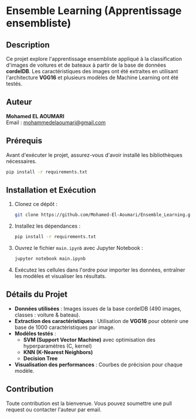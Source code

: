 # Ensemble Learning (Apprentissage ensembliste)

## Description
Ce projet explore l'apprentissage ensembliste appliqué à la classification d'images de voitures et de bateaux à partir de la base de données **cordelDB**. Les caractéristiques des images ont été extraites en utilisant l'architecture **VGG16** et plusieurs modèles de Machine Learning ont été testés.

## Auteur
**Mohamed EL AOUMARI**  
Email : mohammedelaoumari@gmail.com

## Prérequis
Avant d'exécuter le projet, assurez-vous d'avoir installé les bibliothèques nécessaires.

```bash
pip install -r requirements.txt
```

## Installation et Exécution
1. Clonez ce dépôt :
   ```bash
   git clone https://github.com/Mohamed-El-Aoumari/Ensemble_Learning.git
   ```
2. Installez les dépendances :
   ```bash
   pip install -r requirements.txt
   ```
3. Ouvrez le fichier `main.ipynb` avec Jupyter Notebook :
   ```bash
   jupyter notebook main.ipynb
   ```
4. Exécutez les cellules dans l'ordre pour importer les données, entraîner les modèles et visualiser les résultats.

## Détails du Projet
- **Données utilisées** : Images issues de la base cordelDB (490 images, classes : voiture & bateau).
- **Extraction des caractéristiques** : Utilisation de **VGG16** pour obtenir une base de 1000 caractéristiques par image.
- **Modèles testés** :
  - **SVM (Support Vector Machine)** avec optimisation des hyperparamètres (C, kernel)
  - **KNN (K-Nearest Neighbors)**
  - **Decision Tree**
- **Visualisation des performances** : Courbes de précision pour chaque modèle.



## Contribution
Toute contribution est la bienvenue. Vous pouvez soumettre une pull request ou contacter l'auteur par email.
